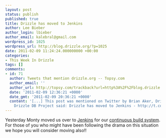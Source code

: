 ```yaml
---
layout: post
status: publish
published: true
title: Drizzle has moved to Jenkins
author: Lee Bieber
author_login: lbieber
author_email: kalebral@gmail.com
wordpress_id: 1025
wordpress_url: http://blog.drizzle.org/?p=1025
date: 2011-02-09 11:24:24.000000000 +00:00
categories:
- This Week In Drizzle
tags: []
comments:
- id: 71
  author: Tweets that mention drizzle.org -- Topsy.com
  author_email: ''
  author_url: http://topsy.com/trackback?url=http%3A%2F%2Fblog.drizzle.org%2F2011%2F02%2F09%2Fdrizzle-has-moved-to-jenkins%2F%3Fat_xt%3D4d52e9ee8554d589%252C0%26sms_ss%3Dtwitter&amp;utm_source=pingback&amp;utm_camp
  date: '2011-02-09 12:36:21 +0000'
  date_gmt: '2011-02-09 20:36:21 +0000'
  content: '[...] This post was mentioned on Twitter by Brian Aker, Drizzle DB Project.
    Drizzle DB Project said: Drizzle has moved to Jenkins - http://t.co/zMdpCPv [...] '
---
```

Yesterday Monty moved us over to <a href="http://jenkins-ci.org/" target="_blank">Jenkins</a> for our <a href="http://jenkins.drizzle.org">continuous build system</a>. For those of you who might have been following the drama on this situation we hope you will consider moving also!!

